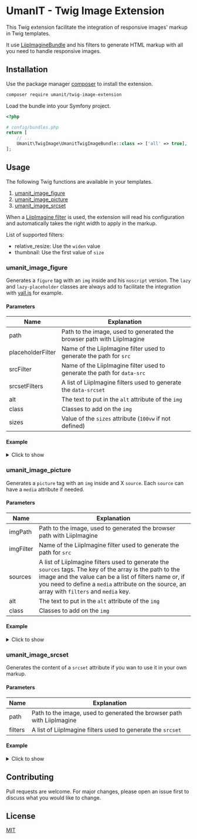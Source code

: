 # UmanIT - Twig Image Extension

This Twig extension facilitate the integration of responsive images' markup in Twig templates.

It use [LiipImagineBundle](https://symfony.com/doc/2.0/bundles/LiipImagineBundle/index.html) and his filters to
generate HTML markup with all you need to handle responsive images.

## Installation

Use the package manager [composer](https://getcomposer.org/) to install the extension.

```bash
composer require umanit/twig-image-extension
```

Load the bundle into your Symfony project.

```php
<?php

# config/bundles.php
return [
    // ...
    Umanit\TwigImage\UmanitTwigImageBundle::class => ['all' => true],
];
```

## Usage

The following Twig functions are available in your templates.

1. [umanit_image_figure](#umanit_image_figure)
1. [umanit_image_picture](#umanit_image_picture)
1. [umanit_image_srcset](#umanit_image_srcset)

When a [LiipImagine filter](https://symfony.com/doc/2.0/bundles/LiipImagineBundle/filters.html#built-in-filters) is
used, the extension will read his configuration and automatically takes the right width to apply in the markup.

List of supported filters:

 * relative_resize: Use the `widen` value
 * thumbnail: Use the first value of `size`

### umanit_image_figure

Generates a `figure` tag with an `img` inside and his `noscript` version. The `lazy` and `lazy-placeholder` classes are
always add to facilitate the integration with [yall.js](https://github.com/malchata/yall.js/) for example.

#### Parameters

| **Name**          | **Explanation**                                                         |
|-------------------|-------------------------------------------------------------------------|
| path              | Path to the image, used to generated the browser path with LiipImagine  |
| placeholderFilter | Name of the LiipImagine filter used to generate the path for `src`      |
| srcFilter         | Name of the LiipImagine filter used to generate the path for `data-src` |
| srcsetFilters     | A list of LiipImagine filters used to generate the `data-srcset`        |
| alt               | The text to put in the `alt` attribute of the `img`                     |
| class             | Classes to add on the `img`                                             |
| sizes             | Value of the `sizes` attribute (`100vw` if not defined)                 |

#### Example

<details>
  <summary>Click to show</summary>

  ```twig
      umanit_image_figure(
        image.path,
        'tiny_thumbnail',
        'small_thumbnail',
        ['thumbnail', 'large_thumbnail'],
        'image alt',
        'img img--cover img--zoom',
        '(min-width: 768px) 33.3vw, 100vw'
      )
  ```

  HTML generated

  ```html
  <figure>
    <img
      alt="image alt"
      class="lazy lazy-placeholder img img--cover img--zoom"
      src="https://domain.tld/media/cache/tiny_thumbnail/99/30/c1f268bbf1487fb88734f2ba826b.jpeg"
      data-src="https://domain.tld/media/cache/resolve/small_thumbnail/99/30/c1f268bbf1487fb88734f2ba826b.jpeg"
      sizes="(min-width: 768px) 33.3vw, 100vw"
      data-srcset="https://domain.tld/media/cache/resolve/thumbnail/99/30/c1f268bbf1487fb88734f2ba826b.jpeg 260w, https://domain.tld/media/cache/resolve/large_thumbnail/99/30/c1f268bbf1487fb88734f2ba826b.jpeg 2880w"
    >
    <noscript>
      <img
        class="img img--cover img--zoom"
        alt="home"
        src="https://domain.tld/media/cache/resolve/small_thumbnail/99/30/c1f268bbf1487fb88734f2ba826b.jpeg"
        sizes="(min-width: 768px) 33.3vw, 100vw"
        srcset="https://domain.tld/media/cache/resolve/thumbnail/99/30/c1f268bbf1487fb88734f2ba826b.jpeg 260w, https://domain.tld/media/cache/resolve/large_thumbnail/99/30/c1f268bbf1487fb88734f2ba826b.jpeg 2880w"
      >
    </noscript>
  </figure>
  ```
</details>

### umanit_image_picture

Generates a `picture` tag with an `img` inside and X `source`. Each `source` can have a `media` attribute if needed.

#### Parameters

| **Name**  | **Explanation**                                                                                                                                                                                                                                                    |
|-----------|--------------------------------------------------------------------------------------------------------------------------------------------------------------------------------------------------------------------------------------------------------------------|
| imgPath   | Path to the image, used to generated the browser path with LiipImagine                                                                                                                                                                                             |
| imgFilter | Name of the LiipImagine filter used to generate the path for `src`                                                                                                                                                                                                 |
| sources   | A list of LiipImagine filters used to generate the `sources` tags. The key of the array is the path to the image and the value can be a list of filters name or, if you need to define a `media` attribute on the source, an array with `filters` and `media` key. |
| alt       | The text to put in the `alt` attribute of the `img`                                                                                                                                                                                                                |
| class     | Classes to add on the `img`                                                                                                                                                                                                                                        |

#### Example

<details>
  <summary>Click to show</summary>

  ```twig
    umanit_image_picture(
      image.path,
      'tiny_thumbnail',
      {
        (image.path): {
        'media': '(min-width: 768px)',
        'filters': ['thumbnail', 'large_thumbnail']
      },
        (image2.path): ['thumbnail', 'large_thumbnail']
      },
      'alt img',
      'img img-fluid'
    )
  ```

  HTML generated

  ```html
  <picture>
    <source media="(min-width: 768px)" srcset="https://domain.tld/media/cache/resolve/thumbnail/99/30/c1f268bbf1487fb88734f2ba826b.jpeg 260w, https://domain.tld/media/cache/resolve/large_thumbnail/99/30/c1f268bbf1487fb88734f2ba826b.jpeg 2880w">
    <source srcset="https://domain.tld/media/cache/resolve/thumbnail/99/30/c1f268bbf1487fb88734f2ba826b.jpeg2 260w, https://domain.tld/media/cache/resolve/large_thumbnail/99/30/c1f268bbf1487fb88734f2ba826b.jpeg2 2880w">
    <img
      class="img img-fluid"
      src="https://domain.tld/media/cache/tiny_thumbnail/99/30/c1f268bbf1487fb88734f2ba826b.jpeg"
      alt="alt img"
    >
  </picture>
  ```
</details>

### umanit_image_srcset

Generates the content of a `srcset` attribute if you wan to use it in your own markup.

#### Parameters

| **Name**          | **Explanation**                                                         |
|-------------------|-------------------------------------------------------------------------|
| path              | Path to the image, used to generated the browser path with LiipImagine  |
| filters           | A list of LiipImagine filters used to generate the `srcset`             |

#### Example

<details>
  <summary>Click to show</summary>

  ```twig
  umanit_image_srcset(image.path, ['thumbnail', 'large_thumbnail'])
  ```

  HTML generated

  ```html
  https://domain.tld/media/cache/resolve/thumbnail/99/30/c1f268bbf1487fb88734f2ba826b.jpeg 260w, https://domain.tld/media/cache/resolve/large_thumbnail/99/30/c1f268bbf1487fb88734f2ba826b.jpeg 2880w
  ```
</details>

## Contributing
Pull requests are welcome. For major changes, please open an issue first to discuss what you would like to change.

## License
[MIT](https://choosealicense.com/licenses/mit/)
